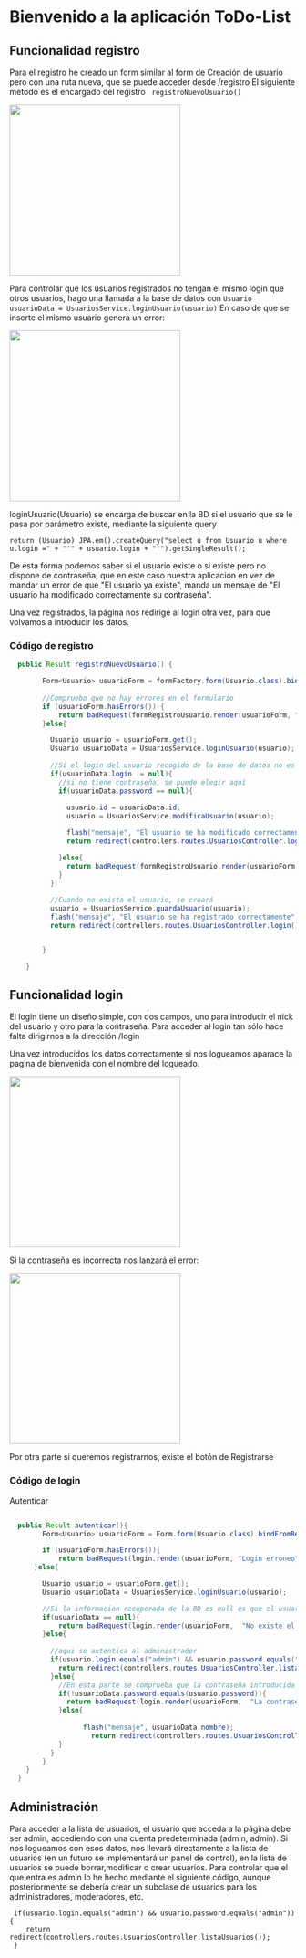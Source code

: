 # Bienvenido a la aplicación ToDo-List

## Funcionalidad registro

Para el registro he creado un form similar al form de Creación de usuario pero con una ruta nueva, que se puede acceder desde /registro
El siguiente método es el encargado del registro
```  registroNuevoUsuario() ```

<img src="https://scontent-mad1-1.xx.fbcdn.net/v/t1.0-9/14606401_10207131078055997_2875591396215274111_n.jpg?oh=ed1e844e0ebfbd7572f2125c15552ae7&oe=58AA54FB" height="300">

Para controlar que los usuarios registrados no tengan el mismo login que otros usuarios, hago una llamada a la base de datos con
``` Usuario usuarioData = UsuariosService.loginUsuario(usuario) ```
En caso de que se inserte el mismo usuario genera un error:

<img src="https://scontent-mad1-1.xx.fbcdn.net/v/t1.0-9/14601099_10207131077615986_4774162199891009147_n.jpg?oh=91bfc4a80b9ded84947cdb9ec3f50ff9&oe=58A6D852" height="300">
  
loginUsuario(Usuario) se encarga de buscar en la BD si el usuario que se le pasa por parámetro existe, mediante la siguiente query
```
return (Usuario) JPA.em().createQuery("select u from Usuario u where u.login =" + "'" + usuario.login + "'").getSingleResult();
```
De esta forma podemos saber si el usuario existe o si existe pero no dispone de contraseña, que en este caso nuestra aplicación en vez de
mandar un error de que "El usuario ya existe", manda un mensaje de "El usuario ha modificado correctamente su contraseña".

Una vez registrados, la página nos redirige al login otra vez, para que volvamos a introducir los datos. 
### Código de registro

```java
  public Result registroNuevoUsuario() {

        Form<Usuario> usuarioForm = formFactory.form(Usuario.class).bindFromRequest();
        
        //Compruebo que no hay errores en el formulario
        if (usuarioForm.hasErrors()) {
            return badRequest(formRegistroUsuario.render(usuarioForm, "Hay errores en el formulario"));
        }else{

          Usuario usuario = usuarioForm.get();
          Usuario usuarioData = UsuariosService.loginUsuario(usuario);
          
          //Si el login del usuario recogido de la base de datos no es null, es que existe dicho usuario ya
          if(usuarioData.login != null){
            //si no tiene contraseña, se puede elegir aquí
            if(usuarioData.password == null){
             
              usuario.id = usuarioData.id;
              usuario = UsuariosService.modificaUsuario(usuario);

              flash("mensaje", "El usuario se ha modificado correctamente su contraseña");
              return redirect(controllers.routes.UsuariosController.login());

            }else{
              return badRequest(formRegistroUsuario.render(usuarioForm, "El usuario ya existe"));
            }
          }
         
          //Cuando no exista el usuario, se creará
          usuario = UsuariosService.guardaUsuario(usuario);
          flash("mensaje", "El usuario se ha registrado correctamente");
          return redirect(controllers.routes.UsuariosController.login());


        }

    }

```
## Funcionalidad login
El login tiene un diseño simple, con dos campos, uno para introducir el nick del usuario y otro para la contraseña.
Para acceder al login tan sólo hace falta dirigirnos a la dirección /login

Una vez introducidos los datos correctamente si nos logueamos aparace la pagina de bienvenida con el nombre del logueado.

<img src="https://scontent-mad1-1.xx.fbcdn.net/v/t1.0-9/14517609_10207131077415981_6796341952681934955_n.jpg?oh=a175267fb99b7aa66538fff4ad9ea2a8&oe=58A6E16B" height="300">

Si la contraseña es incorrecta nos lanzará el error:

<img src="https://scontent-mad1-1.xx.fbcdn.net/v/t1.0-9/14492409_10207131077895993_926492743987855108_n.jpg?oh=22b70cd79e1e9c16eb0ab010c0027ef4&oe=58622E90" height="300">

Por otra parte si queremos registrarnos, existe el botón de Registrarse

### Código de login
Autenticar
```java

  public Result autenticar(){
  		Form<Usuario> usuarioForm = Form.form(Usuario.class).bindFromRequest();

  		if (usuarioForm.hasErrors()){
  			return badRequest(login.render(usuarioForm, "Login erroneo"));
      }else{

        Usuario usuario = usuarioForm.get();
        Usuario usuarioData = UsuariosService.loginUsuario(usuario);

        //Si la informacion recuperada de la BD es null es que el usuario no existe
        if(usuarioData == null){
            return badRequest(login.render(usuarioForm,  "No existe el usuario"));
        }else{
          
          //aqui se autentica al administrador
          if(usuario.login.equals("admin") && usuario.password.equals("admin")){
            return redirect(controllers.routes.UsuariosController.listaUsuarios());
          }else{
            //En esta parte se comprueba que la contraseña introducida sea la misma que la de la base de datos
            if(!usuarioData.password.equals(usuario.password)){
              return badRequest(login.render(usuarioForm,  "La contraseña es incorrecta"));
            }else{
              		
                  flash("mensaje", usuarioData.nombre);
              		return redirect(controllers.routes.UsuariosController.bienvenida());
            }
          }
        }
  	}
  }

```
## Administración
Para acceder a la lista de usuarios, el usuario que acceda a la página debe ser admin, accediendo con una cuenta predeterminada (admin, admin). Si nos logueamos con esos datos, nos llevará directamente a la lista de usuarios (en un futuro se implementará un panel de control), en la lista de usuarios se puede borrar,modificar o crear usuarios. Para controlar que el que entra es admin lo he hecho mediante el siguiente código, aunque posteriormente se debería crear un subclase de usuarios para los administradores, moderadores, etc.
```
 if(usuario.login.equals("admin") && usuario.password.equals("admin")){
    return redirect(controllers.routes.UsuariosController.listaUsuarios());
 }
 ```
 

